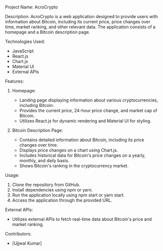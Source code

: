 Project Name: AcroCrypto

Description:
AcroCrypto is a web application designed to provide users with information about Bitcoin, including its current price, price changes over time, market ranking, and other relevant data. The application consists of a homepage and a Bitcoin description page.

Technologies Used:
- JavaScript
- React.js
- Chart.js
- Material UI
- External APIs

Features:
1. Homepage:
   - Landing page displaying information about various cryptocurrencies, including Bitcoin.
   - Provides the current price, 24-hour price change, and market cap of Bitcoin.
   - Utilizes React.js for dynamic rendering and Material UI for styling.

2. Bitcoin Description Page:
   - Contains detailed information about Bitcoin, including its price changes over time.
   - Displays price changes on a chart using Chart.js.
   - Includes historical data for Bitcoin's price changes on a yearly, monthly, and daily basis.
   - Shows Bitcoin's ranking in the cryptocurrency market.

Usage:
1. Clone the repository from GitHub.
2. Install dependencies using npm or yarn.
3. Run the application locally using npm start or yarn start.
4. Access the application through the provided URL.

External APIs:
- Utilizes external APIs to fetch real-time data about Bitcoin's price and market ranking.

Contributors:
- [Ujjwal Kumar]





